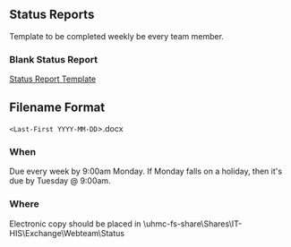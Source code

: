 ## Status Reports
Template to be completed weekly be every team member.


### Blank Status Report
[Status Report Template](StatusTemplate.docx)

## Filename Format
`<Last-First YYYY-MM-DD`>.docx

### When
Due every week by 9:00am Monday.  If Monday falls on a holiday, then it's due by Tuesday @ 9:00am.

### Where
Electronic copy should be placed in \\uhmc-fs-share\Shares\IT-HIS\Exchange\Webteam\Status

